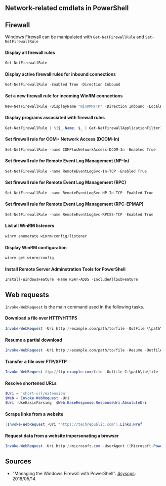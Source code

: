 ## Network-related cmdlets in PowerShell

## Firewall
Windows Firewall can be manipulated with `Get-NetFirewallRule` and `Set-NetFirewallRule`

#### Display all firewall rules
```powershell
Get-NetFirewallRule
```

#### Display active firewall rules for inbound connections
```powershell
Get-NetFirewallRule -Enabled True -Direction Inbound
```

#### Set a new firewall rule for incoming WinRM connections
```powershell
New-NetFirewallRule -DisplayName "WinRMHTTP" -Direction Inbound -LocalPort 5985 -Protocol TCP -Action Allow
```

#### Display programs associated with firewall rules
```powershell
Get-NetFirewallRule | %{$_.Name; $_ | Get-NetFirewallApplicationFilter}
```

#### Set firewall rule for COM+ Network Access (DCOM-In)
```powershell
Set-NetFirewallRule -name COMPlusNetworkAccess-DCOM-In -Enabled True
```

#### Set firewall rule for Remote Event Log Management (NP-In)
```powershell
Set-NetFirewallRule -name RemoteEventLogSvc-In-TCP -Enabled True
```

#### Set firewall rule for Remote Event Log Management (RPC)
```powershell
Set-NetFirewallRule -name RemoteEventLogSvc-NP-In-TCP -Enabled True
```

#### Set firewall rule for Remote Event Log Management (RPC-EPMAP)
```powershell
Set-NetFirewallRule -name RemoteEventLogSvc-RPCSS-TCP -Enabled True
```

#### List all WinRM listeners  
```powershell
winrm enumerate winrm/config/listener
```

#### Display WinRM configuration
```powershell
winrm get winrm/config
```

#### Install Remote Server Adminstration Tools for PowerShell
```powershell
Install-WindowsFeature -Name RSAT-ADDS -IncludeAllSubFeature
```


## Web requests 
`Invoke-WebRequest` is the main command used in the following tasks.

#### Download a file over HTTP/HTTPS
```powershell
Invoke-WebRequest -Uri http://example.com/path/to/file -OutFile \\path\to\local\file
```

#### Resume a partial download
```powershell
Invoke-WebRequest -Uri http://example.com/path/to/file -Resume -Outfile \\path\to\local\file
```

#### Transfer a file over FTP/SFTP
```powershell
Invoke-WebRequest ftp://ftp.example.com/file -Outfile C:\path\to\file -Credential ftpuseraccount
```

#### Resolve shortened URLs
```powershell
$Uri = 'short-url/extension' 
$Web = Invoke-WebRequest -Uri 
$Uri -UseBasicParsing  $Web.BaseResponse.ResponseUri.AbsoluteUri
```

#### Scrape links from a website
```powershell
(Invoke-WebRequest -Uri "https://techrepublic.com").Links.Href
```

#### Request data from a website impersonating a browser
```powershell
Invoke-WebRequest -Uri http://microsoft.com -UserAgent ([Microsoft.PowerShell.Commands.PSUserAgent]::Chrome)
```

## Sources
  - "Managing the Windows Firewall with PowerShell". [4sysops](https://4sysops.com/archives/managing-the-windows-firewall-with-powershell/): 2018/05/14.